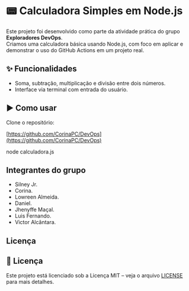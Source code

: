 # 📟 Calculadora Simples em Node.js

Este projeto foi desenvolvido como parte da atividade prática do grupo **Exploradores DevOps**.  
Criamos uma calculadora básica usando Node.js, com foco em aplicar e demonstrar o uso do GitHub Actions em um projeto real.

## ✨ Funcionalidades

- Soma, subtração, multiplicação e divisão entre dois números.  
- Interface via terminal com entrada do usuário.

## ▶️ Como usar

Clone o repositório:

[https://github.com/CorinaPC/DevOps](https://github.com/CorinaPC/DevOps)

node calculadora.js


## Integrantes do grupo

- Silney Jr.
- Corina.
- Lowreen Almeida.
- Daniel.
- Jhenyffe Maçal.
- Luis Fernando.
- Victor Alcântara.

## Licença

## 📝 Licença

Este projeto está licenciado sob a Licença MIT – veja o arquivo [LICENSE](LICENSE) para mais detalhes.

